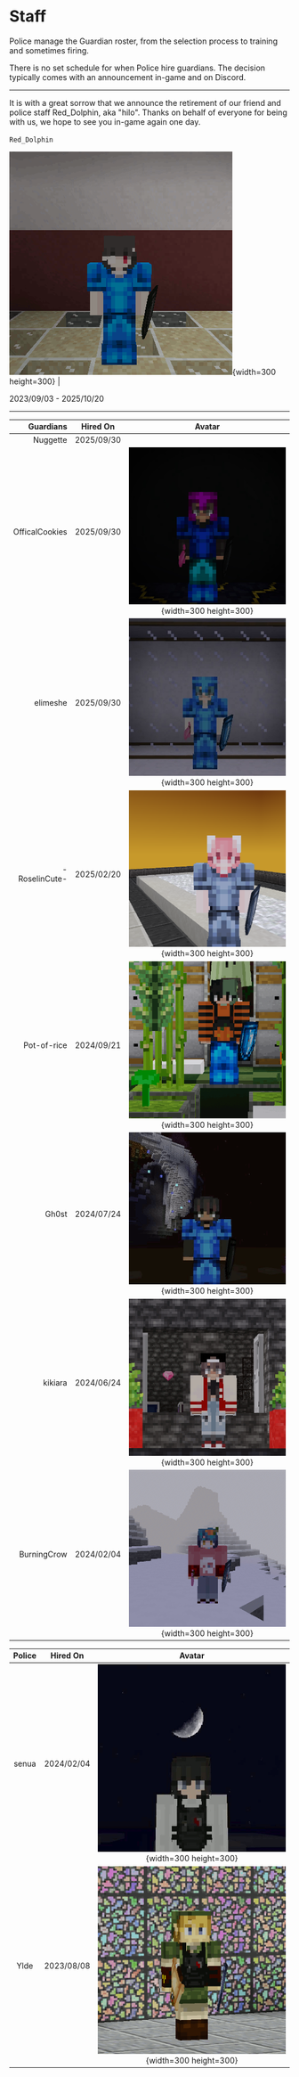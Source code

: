 # Staff

Police manage the Guardian roster, from the selection process to training and sometimes firing.

There is no set schedule for when Police hire guardians. The decision typically comes with an announcement in-game and on Discord.

___

It is with a great sorrow that we announce the retirement of our friend and police staff Red_Dolphin, aka "hilo". Thanks on behalf of everyone for being with us, we hope to see you in-game again one day.

`Red_Dolphin`

![Red_Dolphin](/images/staff/Red_Dolphin.png){width=300 height=300} |

2023/09/03 - 2025/10/20

___

| Guardians      | Hired On   | Avatar |
|---------------:|:----------:|:------:|
| Nuggette       | 2025/09/30 |        |
| OfficalCookies | 2025/09/30 | ![OfficalCookies](/images/staff/OfficalCookies.png){width=300 height=300} |
| elimeshe       | 2025/09/30 | ![elimeshe](/images/staff/elimeshe.png){width=300 height=300} |
| -RoselinCute-  | 2025/02/20 | ![-RoselinCute-](/images/staff/RoselinCute.png){width=300 height=300} |
| Pot-of-rice    | 2024/09/21 | ![Pot-of-rice](/images/staff/Pot-of-rice.png){width=300 height=300} |
| Gh0st          | 2024/07/24 | ![Gh0st](/images/staff/Gh0st.png){width=300 height=300} |
| kikiara        | 2024/06/24 | ![kikiara](/images/staff/kikiara.png){width=300 height=300} |
| BurningCrow    | 2024/02/04 | ![BurningCrow](/images/staff/BurningCrow.png){width=300 height=300} |

| Police         | Hired On   | Avatar |
|:--------------:|:----------:|:------:|
| senua          | 2024/02/04 | ![senua](/images/staff/senua.png){width=300 height=300} |
| Ylde           | 2023/08/08 | ![Ylde](/images/staff/Ylde.png){width=300 height=300} |
